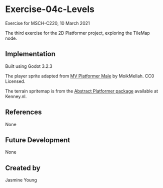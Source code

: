 
# Exercise-04c-Levels
Exercise for MSCH-C220, 10 March 2021

The third exercise for the 2D Platformer project, exploring the TileMap node.

## Implementation
Built using Godot 3.2.3

The player sprite adapted from [MV Platformer Male](https://opengameart.org/content/mv-platformer-male-32x64) by MoikMellah. CC0 Licensed.

The terrain spritemap is from the [Abstract Platformer package](https://kenney.nl/assets/abstract-platformer) available at Kenney.nl.

## References
None

## Future Development
None

## Created by 
Jasmine Young
